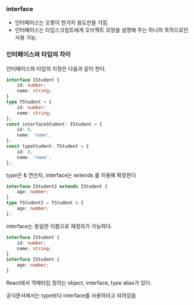 ### interface
- 인터페이스는 오롯이 한가지 용도만을 가짐.
- 인터페이스는 타입스크립트에게 오브젝트 모양을 설명해 주는 하나의 목적으로만 사용 가능.

### 인터페이스와 타입의 차이
인터페이스와 타입의 지정은 다음과 같이 한다.
```ts
interface IStudent {
    id: number;
    name: string;
}
type TStudent = {
    id: number;
    name: string;
};
const interfaceStudent: IStudent = {
    id: 0,
    name: 'name',
};
const typeStudent: TStudent = {
    id: 0,
    name: 'name',
};
```

type은 & 연산자, interface는 extends 를 이용해 확장한다
```ts
interface IStudent2 extends IStudent {
    age: number;
}
type TStudent2 = TStudent & {
    age: number;
};
```

interface는 동일한 이름으로 재정의가 가능하다.
```ts
interface IStudent {
    id: number;
    name: string;
}
interface IStudent {
    age: number;
}
```
React에서 객체타입 정의는 object, interface, type alias가 있다.

공식문서에서는 type보다 interface를 사용하라고 되어있음

 